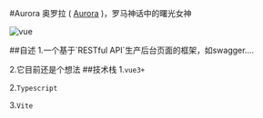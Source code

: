 #Aurora
奥罗拉 ( [Aurora](https://zh.wikipedia.org/wiki/%E5%A5%A5%E7%BD%97%E6%8B%89) )，罗马神话中的曙光女神
<p align="left">
<a href="https://github.com/vuejs/vue-next"></a>
<img src="https://img.shields.io/badge/vue-3.0.+-brightgreen.svg" alt="vue">
</p>
##自述
1.一个基于`RESTful API`生产后台页面的框架，如swagger....

2.它目前还是个想法
##技术栈
1.`vue3+`

2.`Typescript`

3.`Vite`
